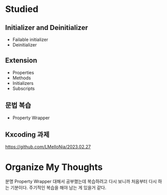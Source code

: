 # Studied

## Initializer and Deinitializer
- Failable initializer
- Deinitializer

## Extension
- Properties
- Methods
- Initializers
- Subscripts

## 문법 복습
- Property Wrapper

## Kxcoding 과제
https://github.com/LMelloNia/2023.02.27

# Organize My Thoughts
분명 Property Wrapper 대해서 공부했는데 복습하려고 다시 보니까 처음부터 다시 하는 기분이다. 주기적인 복습을 해야 남는 게 있을거 같다.
